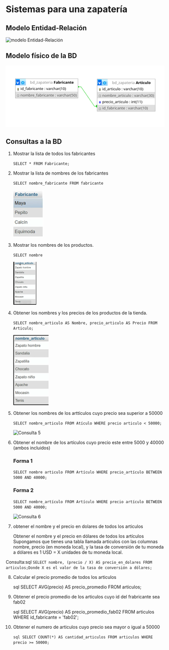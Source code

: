 # Sistemas para una zapatería

## Modelo Entidad-Relación

 ![modelo Entidad-Relación](zapateria.png "Modelo Entidad-Relación")

 ## Modelo físico de la BD

 ![modelo físico](modelo_fisico.png "Modelo físico de la BD")

## Consultas a la BD

1. Mostrar la lista de todos los fabricantes

    `SELECT * FROM Fabricante;`

2. Mostrar la lista de nombres de los fabricantes

    `SELECT nombre_fabricante FROM fabricante`

    ![Consulta 2](img/consulta_2.png "Consulta 2")

3. Mostrar los nombres de los productos.

    `SELECT nombre`

    ![Consulta 3](img/consulta_3.png "Consulta 3")

4. Obtener los nombres y los precios de los productos de la tienda.

    `SELECT nombre_articulo AS Nombre, precio_articulo AS Precio FROM Articulo;`

    ![Consulta 4](img/consulta_4.png "Consulta 4")

5. Obtener los nombres de los arttículos cuyo precio sea superior a 50000

    `SELECT nombre_articulo FROM Atículo WHERE precio articulo < 50000;`

     ![Consulta 5](img/consulta_5.png "Consulta 5")

6. Obtener el nombre de los artículos cuyo precio este entre 5000 y 40000 (ambos incluidos)

    ### Forma 1
    `SELECT nombre articulo FROM Artículo WHERE precio_artículo BETWEEN 5000 AND 40000;`

    ### Forma 2 
    `SELECT nombre_artículo FROM Artículo WHERE precio artículo BETWEEN 5000 AND 40000;`

    ![Consulta 6](img/consulta_6.png "Consulta 6")

7. obtener el nombre y el precio en dolares de todos los articulos

    Obtener el nombre y el precio en dólares de todos los artículos
    Supongamos que tienes una tabla llamada articulos con las columnas nombre, precio (en moneda local), y la tasa de conversión de tu moneda a dólares es 1 USD = X unidades de tu moneda local. 

Consulta:sql
`SELECT nombre, (precio / X) AS precio_en_dolares
FROM articulos;Donde X es el valor de la tasa de conversión a dólares;`

8. Calcular el precio promedio de todos los articulos

    sql
    SELECT AVG(precio) AS precio_promedio
    FROM articulos;

9. Obtener el precio promedio de los articulos cuyo id del frabricante sea fab02

    sql
SELECT AVG(precio) AS precio_promedio_fab02
FROM articulos
WHERE id_fabricante = 'fab02';

10. Obtener el numero de articulos cuyo precio sea mayor o igual a 50000

    `sql
SELECT COUNT(*) AS cantidad_articulos
FROM articulos
WHERE precio >= 50000;`